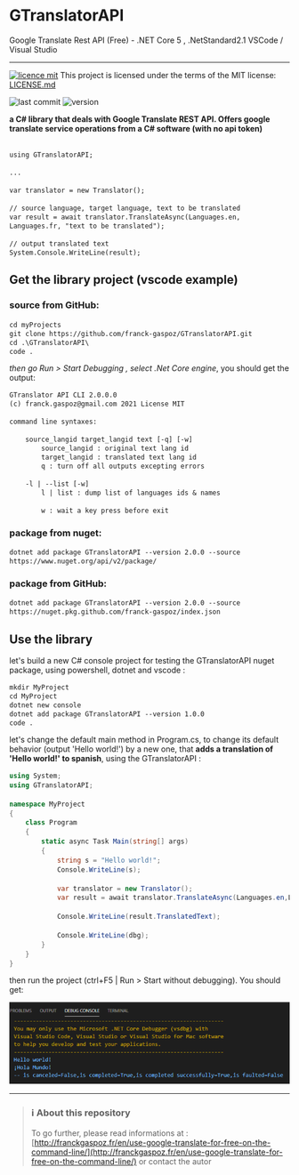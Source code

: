 # GTranslatorAPI
Google Translate Rest API (Free) - .NET Core 5 , .NetStandard2.1
VSCode / Visual Studio
<hr>

[![licence mit](https://img.shields.io/badge/licence-MIT-blue.svg)](license.md) This project is licensed under the terms of the MIT license: [LICENSE.md](LICENSE.md)  

![last commit](https://img.shields.io/github/last-commit/franck-gaspoz/GTranslatorAPI?style=plastic)
![version](https://img.shields.io/github/v/tag/franck-gaspoz/GTranslatorAPI?style=plastic)

**a C# library that deals with Google Translate REST API. Offers google translate service operations from a C# software (with no api token)**

```CSharp

using GTranslatorAPI;

...

var translator = new Translator();

// source language, target language, text to be translated
var result = await translator.TranslateAsync(Languages.en, Languages.fr, "text to be translated");

// output translated text
System.Console.WriteLine(result);

```

## Get the library project (vscode example)
### source from GitHub:
```dosbatch
cd myProjects
git clone https://github.com/franck-gaspoz/GTranslatorAPI.git
cd .\GTranslatorAPI\
code .
```
*then go Run > Start Debugging , select .Net Core engine*, you should get the output:
```
GTranslator API CLI 2.0.0.0
(c) franck.gaspoz@gmail.com 2021 License MIT

command line syntaxes:

    source_langid target_langid text [-q] [-w]
        source_langid : original text lang id
        target_langid : translated text lang id
        q : turn off all outputs excepting errors

    -l | --list [-w]
        l | list : dump list of languages ids & names

        w : wait a key press before exit
```
### package from nuget:
```dosbatch
dotnet add package GTranslatorAPI --version 2.0.0 --source https://www.nuget.org/api/v2/package/
```

### package from GitHub:
```dosbatch
dotnet add package GTranslatorAPI --version 2.0.0 --source https://nuget.pkg.github.com/franck-gaspoz/index.json
```

## Use the library
let's build a new C# console project for testing the GTranslatorAPI nuget package, using powershell, dotnet and vscode :
```dosbatch
mkdir MyProject
cd MyProject
dotnet new console
dotnet add package GTranslatorAPI --version 1.0.0
code .
```
let's change the default main method in Program.cs, to change its default behavior (output 'Hello world!') by a new one, that **adds a translation of 'Hello world!' to spanish**, using the GTranslatorAPI :
```C#
using System;
using GTranslatorAPI;

namespace MyProject
{
    class Program
    {
        static async Task Main(string[] args)
        {
            string s = "Hello world!";
            Console.WriteLine(s);
            
            var translator = new Translator();
            var result = await translator.TranslateAsync(Languages.en,Languages.es,s);         
            
            Console.WriteLine(result.TranslatedText);    
            
            Console.WriteLine(dbg);
        }
    }
}

```
then run the project (ctrl+F5 | Run > Start without debugging). You should get:

![run sample in vscode](Doc/run.png)

<hr>

> ### :information_source: About this repository
> To go further, please read informations at : [http://franckgaspoz.fr/en/use-google-translate-for-free-on-the-command-line/](http://franckgaspoz.fr/en/use-google-translate-for-free-on-the-command-line/) or contact the autor
